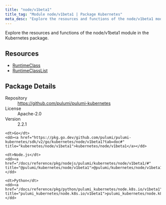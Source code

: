 ```yaml
---
title: "node/v1beta1"
title_tag: "Module node/v1beta1 | Package Kubernetes"
meta_desc: "Explore the resources and functions of the node/v1beta1 module in the Kubernetes package."
---
```


<!-- WARNING: this file was generated by Pulumi Docs Generator. -->
<!-- Do not edit by hand unless you're certain you know what you are doing! -->

Explore the resources and functions of the node/v1beta1 module in the Kubernetes package.

<h2 id="resources">Resources</h2>
<ul class="api">
    <li><a href="runtimeclass" title="RuntimeClass"><span class="symbol resource"></span>RuntimeClass</a></li>
    <li><a href="runtimeclasslist" title="RuntimeClassList"><span class="symbol resource"></span>RuntimeClassList</a></li>
</ul>

<h2 id="package-details">Package Details</h2>
<dl class="package-details">
	<dt>Repository</dt>
	<dd><a href="https://github.com/pulumi/pulumi-kubernetes">https://github.com/pulumi/pulumi-kubernetes</a></dd>
	<dt>License</dt>
	<dd>Apache-2.0</dd>
	<dt>Version</dt>
	<dd>2.2.1</dd>
</dl>



<dl class="tabular">

    <dt>Go</dt>
    <dd><a href="https://pkg.go.dev/github.com/pulumi/pulumi-kubernetes/sdk/v2/go/kubernetes/node/v1beta1?tab=doc#" title="kubernetes/node/v1beta1">kubernetes/node/v1beta1</a></dd>

    <dt>Node.js</dt>
    <dd><a href="/docs/reference/pkg/nodejs/pulumi/kubernetes/node/v1beta1/#" title="@pulumi/kubernetes/node/v1beta1">@pulumi/kubernetes/node/v1beta1</a></dd>

    <dt>Python</dt>
    <dd><a href="/docs/reference/pkg/python/pulumi_kubernetes/node.k8s.io/v1beta1" title="pulumi_kubernetes/node.k8s.io/v1beta1">pulumi_kubernetes/node.k8s.io/v1beta1</a></dd>

</dl>


